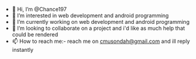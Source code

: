 - 👋 Hi, I’m @Chance197
- 👀 I’m interested in web development and android programming
- 🌱 I’m currently working on web development and android programming
- 💞️ I’m looking to collaborate on a project and i'd like as much help that could be rendered
- 📫 How to reach me:- reach me on cmusondah@gmail.com and ill reply instantly

<!---
Chance197/Chance197 is a ✨ special ✨ repository because its `README.md` (this file) appears on your GitHub profile.
You can click the Preview link to take a look at your changes.
--->
